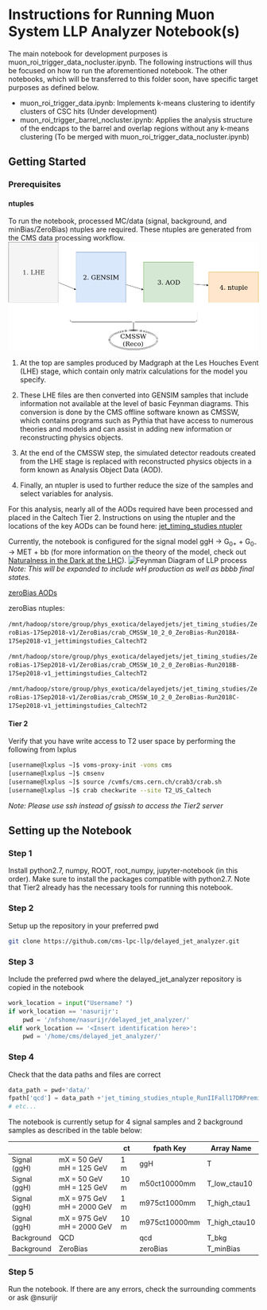 # Instructions for Running Muon System LLP Analyzer Notebook(s)

The main notebook for development purposes is muon_roi_trigger_data_nocluster.ipynb. The following instructions will thus be focused on how to run the aforementioned notebook. The other notebooks, which will be transferred to this folder soon, have specific target purposes as defined below.
* muon_roi_trigger_data.ipynb: Implements k-means clustering to identify clusters of CSC hits (Under development)
* muon_roi_trigger_barrel_nocluster.ipynb: Applies the analysis structure of the endcaps to the barrel and overlap regions without any k-means clustering (To be merged with muon_roi_trigger_data_nocluster.ipynb)

## Getting Started

### Prerequisites

#### ntuples

To run the notebook, processed MC/data (signal, background, and minBias/ZeroBias) ntuples are required. These ntuples are generated from the CMS data processing workflow. ![CMS Data Processing Workflow](cms_workflow(1).png?raw=true)

1. At the top are samples produced by Madgraph at the Les Houches Event (LHE) stage, which contain only matrix calculations for the model you specify. 

2. These LHE files are then converted into GENSIM samples that include information not available at the level of basic Feynman diagrams. This conversion is done by the CMS offline software known as CMSSW, which contains programs such as Pythia that have access to numerous theories and models and can assist in adding new information or reconstructing physics objects. 

3. At the end of the CMSSW step, the simulated detector readouts created from the LHE stage is replaced with reconstructed physics objects in a form known as Analysis Object Data (AOD). 

4. Finally, an ntupler is used to further reduce the size of the samples and select variables for analysis.

For this analysis, nearly all of the AODs required have been processed and placed in the Caltech Tier 2. Instructions on using the ntupler and the locations of the key AODs can be found here: [jet_timing_studies ntupler](https://github.com/cms-lpc-llp/jet_timing_studies)

Currently, the notebook is configured for the signal model ggH -> G<sub>0+</sub> + G<sub>0-</sub> -> MET + bb (for more information on the theory of the model, check out [Naturalness in the Dark at the LHC](https://arxiv.org/pdf/1501.05310.pdf)). ![Feynman Diagram of LLP process](http://inspirehep.net/record/1340705/files/glueball_production.png)
*Note: This will be expanded to include wH production as well as bbbb final states.*

[zeroBias AODs](https://cmsweb.cern.ch/das/request?view=list&limit=150&instance=prod%2Fglobal&input=dataset+dataset%3D%2FZeroBias%2FRun2018*-17Sep2018-v*%2FAOD)

zeroBias ntuples:

```/mnt/hadoop/store/group/phys_exotica/delayedjets/jet_timing_studies/ZeroBias-17Sep2018-v1/ZeroBias/crab_CMSSW_10_2_0_ZeroBias-Run2018A-17Sep2018-v1_jettimingstudies_CaltechT2```

```/mnt/hadoop/store/group/phys_exotica/delayedjets/jet_timing_studies/ZeroBias-17Sep2018-v1/ZeroBias/crab_CMSSW_10_2_0_ZeroBias-Run2018B-17Sep2018-v1_jettimingstudies_CaltechT2```

```/mnt/hadoop/store/group/phys_exotica/delayedjets/jet_timing_studies/ZeroBias-17Sep2018-v1/ZeroBias/crab_CMSSW_10_2_0_ZeroBias-Run2018C-17Sep2018-v1_jettimingstudies_CaltechT2```

#### Tier 2
Verify that you have write access to T2 user space by performing the following from lxplus
```bash
[username@lxplus ~]$ voms-proxy-init -voms cms
[username@lxplus ~]$ cmsenv
[username@lxplus ~]$ source /cvmfs/cms.cern.ch/crab3/crab.sh
[username@lxplus ~]$ crab checkwrite --site T2_US_Caltech
```
*Note: Please use ssh instead of gsissh to access the Tier2 server*

## Setting up the Notebook

### Step 1
Install python2.7, numpy, ROOT, root_numpy, jupyter-notebook (in this order). Make sure to install the packages compatible with python2.7. Note that Tier2 already has the necessary tools for running this notebook.

### Step 2
Setup up the repository in your preferred pwd
```bash
git clone https://github.com/cms-lpc-llp/delayed_jet_analyzer.git
```

### Step 3
Include the preferred pwd where the delayed_jet_analyzer repository is copied in the notebook
```python
work_location = input("Username? ")
if work_location == 'nasurijr':
    pwd = '/nfshome/nasurijr/delayed_jet_analyzer/'
elif work_location == '<Insert identification here>':
    pwd = '/home/cms/delayed_jet_analyzer/'
```

### Step 4
Check that the data paths and files are correct
```python
data_path = pwd+'data/'
fpath['qcd'] = data_path +'jet_timing_studies_ntuple_RunIIFall17DRPremix_QCD_Pt_170to300_TuneCP5_13TeV_pythia8_1.root'
# etc...
```
The notebook is currently setup for 4 signal samples and 2 background samples as described in the table below:

|  |  | ct | fpath Key | Array Name |
|--------------|----------------------------|------|---------------|-----------------|
| Signal (ggH) | mX = 50 GeV mH = 125 GeV | 1 m | ggH | T |
| Signal (ggH) | mX = 50 GeV mH = 125 GeV | 10 m | m50ct10000mm | T\_low\_ctau10 |
| Signal (ggH) | mX = 975 GeV mH = 2000 GeV | 1 m | m975ct1000mm | T\_high\_ctau1 |
| Signal (ggH) | mX = 975 GeV mH = 2000 GeV | 10 m | m975ct10000mm | T\_high\_ctau10 |
| Background | QCD |  | qcd | T_bkg |
| Background | ZeroBias |  | zeroBias | T_minBias |

### Step 5
Run the notebook. If there are any errors, check the surrounding comments or ask @nsurijr
